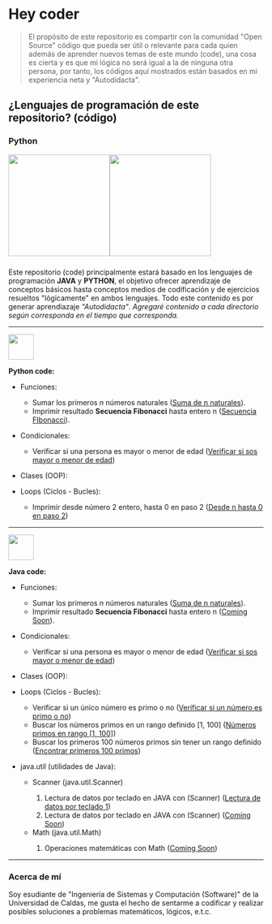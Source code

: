 # Hey coder

> El propósito de este repositorio es compartir con la comunidad "Open Source" código que pueda ser útil o relevante para cada quien además de aprender nuevos temas de este mundo (code), una cosa es cierta y es que mi lógica no será igual a la de ninguna otra persona, por tanto, los códigos aquí mostrados están basados en mi experiencia neta y "Autodidacta".

## ¿Lenguajes de programación de este repositorio? (código)

### Python

<section>
    <div>
        <div style="width:200px; display: flex; margin-bottom: 23px;">
            <image width="200" src="assets/python_ico.svg">
            <image width="200" src="assets/java_ico.svg">
        </div>
    </div>
    <p>
        Este repositorio (code) principalmente estará basado en los lenguajes de programación <strong>JAVA</strong> y <strong>PYTHON</strong>, el objetivo ofrecer aprendizaje de conceptos básicos hasta conceptos medios de codificación y de ejercicios resueltos "lógicamente" en ambos lenguajes.  Todo este contenido es por generar aprendiazaje <em>"Autodidacta"</em>. <em>Agregaré contenido a cada directorio según corresponda en el tiempo que corresponda.</em>
    </p>
</section>

---

<article>
    <image width="50" src="assets/python_ico.svg"> 
    <p><strong>Python code:</strong></p>
    <div>
        <ul>
           <li>
                <p>Funciones:</p>
                <ul>
                    <li>
                        Sumar los primeros <i>n</i> números naturales (<a href="code/python/functions/sum_n_first_int_srm.py">Suma de n naturales</a>).
                    </li>
                    <li> 
                        Imprimir resultado <strong>Secuencia Fibonacci</strong> hasta entero n (<a href="code/python/functions/fibonacci_srm.py">Secuencia FIbonacci</a>).
                    </li>
                </ul>
           </li>
            <li>
                <p>Condicionales: </p>
                <ul>
                    <li>
                        Verificar si una persona es mayor o menor de edad (<a href="code/python/conditionals/adult_true_false_srm.py">Verificar si sos mayor o menor de edad</a>)
                    </li>
                </ul>
           </li>
           <li>
            <p>Clases (OOP):</p>
                <ul>
                </ul>
           </li>
           <li>
                <p>Loops (Ciclos - Bucles): </p>
                <ul>
                    <li>
                        Imprimir desde número 2 entero, hasta 0 en paso 2 (<a href="code/python/Loops/for_default.py">Desde n hasta 0 en paso 2</a>)
                    </li>
                </ul>
           </li>
        </ul>
    </div>
</article>

---

<article>
    <image width="50" src="assets/java_ico.svg"> 
    <p><strong>Java code:</strong></p>
    <div>
        <ul>
           <li>
                <p>Funciones:</p>
                <ul>
                    <li>
                        Sumar los primeros <i>n</i> números naturales (<a href="code/java/functions/sum_n_naturals.java">Suma de n naturales</a>).
                    </li>
                    <li>
                        Imprimir resultado <strong>Secuencia Fibonacci</strong> hasta entero n (<a href="code/python/functions/">Coming Soon</a>).
                    </li>
                </ul>
           </li>
           <li>
                <p>Condicionales: </p>
                <ul>
                    <li>
                        Verificar si una persona es mayor o menor de edad (<a href="code/java/conditionals/adult_srm.java">Verificar si sos mayor o menor de edad</a>)
                    </li>
                </ul>
           </li>
           <li>
            <p>Clases (OOP):</p>
                <ul>
                </ul>
           </li>
           <li>
                <p>Loops (Ciclos - Bucles): </p>
                <ul>
                    <li>
                        Verificar si un único número es primo o no (<a href="code/java/loops/one_numberCousin.java">Verificar si un número es primo o no</a>)
                    </li>
                    <li>
                        Buscar los números primos en un rango definido [1, 100] (<a href="code/java/loops/multiple_primeNumbers.java">Números primos en rango [1, 100]</a>)
                    </li>
                    <li>
                        Buscar los primeros 100 números primos sin tener un rango definido (<a href="code/java/loops/first_100PrimeNumbers.java">Encontrar primeros 100 primos</a>)
                    </li>
                </ul>
           </li>
           <li>
                <p>java.util (utilidades de Java): </p>
                <ul>
                    <li>Scanner (java.util.Scanner)</li>
                    <ol>
                        <li>
                            Lectura de datos por teclado en JAVA con (Scanner) (<a href="code/java/java_util/java_Scanner1.java">Lectura de datos por teclado 1</a>)
                        </li>
                        <li>
                            Lectura de datos por teclado en JAVA con (Scanner) (<a href="code/java/java_util/java_Scanner2.java">Coming Soon</a>)
                        </li>
                    </ol>
                    <li>Math (java.util.Math)</li>
                    <ol>
                        <li>
                            Operaciones matemáticas con Math (<a href="code/java/java_util/java_Math1.java">Coming Soon</a>)
                        </li>
                    </ol>
                </ul>
           </li>
        </ul>
    </div>
</article>

---

### Acerca de mí

 Soy esudiante de "Ingeniería de Sistemas y Computación (Software)" de la Universidad de Caldas, me gusta el hecho de sentarme a codificar y realizar posibles soluciones a problemas matemáticos, lógicos, e.t.c.
